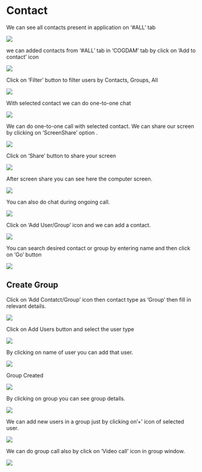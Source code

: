 # Contact

We can see all contacts present in application on ‘\#ALL’ tab

![](../.gitbook/assets/contacts.png)

we can added contacts from ‘\#ALL’ tab in ‘COGDAM’ tab by click on ‘Add to contact’ icon

![](../.gitbook/assets/image%20%28119%29.png)

Click on ‘Filter’ button to filter users by Contacts, Groups, All

![](../.gitbook/assets/image%20%28140%29.png)

With selected contact we can do one-to-one chat

![](../.gitbook/assets/image%20%2821%29.png)

We can do one-to-one call with selected contact. We can share our screen by clicking on ‘ScreenShare’ option .

![](../.gitbook/assets/image%20%2810%29.png)

Click on ‘Share’ button to share your screen

![](../.gitbook/assets/image%20%2880%29.png)

After screen share you can see here the computer screen.

![](../.gitbook/assets/image%20%2881%29.png)

You can also do chat during ongoing call.

![](../.gitbook/assets/image%20%28159%29.png)

Click on ‘Add User/Group’ icon and we can add a contact.

![](../.gitbook/assets/image%20%287%29.png)

You can search desired contact or group by entering name and then click on ‘Go’ button

![](../.gitbook/assets/image%20%28138%29.png)

##  **Create Group**

Click on ‘Add Contatct/Group’ icon then contact type as ‘Group’ then fill in relevant details.

![](../.gitbook/assets/image%20%28158%29.png)

Click on Add Users button and select the user type

![](../.gitbook/assets/image%20%2836%29.png)

By clicking on name of user you can add that user.

![](../.gitbook/assets/image%20%28123%29.png)

Group Created

![](../.gitbook/assets/image.png)

By clicking on group you can see group details.

![](../.gitbook/assets/image%20%28172%29.png)

We can add new users in a group just by clicking on’+’ icon of selected user.

![](../.gitbook/assets/image%20%28103%29.png)

We can do group call also by click on ‘Video call’ icon in group window.

![](../.gitbook/assets/image%20%289%29.png)





